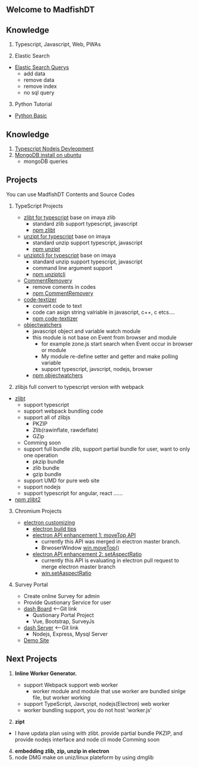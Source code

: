 ## Welcome to MadfishDT

## Knowledge
1. Typescript, Javascript, Web, PWAs

2. Elastic Search 
 - [Elastic Search Querys](/blogs/ES.md)
    - add data
    - remove data
    - remove index
    - no sql query
3. Python Tutorial
 - [Python Basic](/blogs/python_basic.md)

## Knowledge
1. [Typescript Nodejs Devleopment](/blog/tsnode.md)
2. [MongoDB install on ubuntu](/blog/MongoDB)
    - mongoDB queries
    
## Projects
You can use MadfishDT Contents and Source Codes

 1. TypeScript Projects
     
    - [zlibt for typescript](https://github.com/MadfishDT/zlibt) base on imaya zlib 
        - standard zlib support typescript, javascript
        - [npm zlibt](https://www.npmjs.com/package/zlibt)
    - [unzipt for typescript](https://github.com/MadfishDT/unzipt) base on imaya
        - standard unzip support typescript, javascript
        - [npm unzipt](https://www.npmjs.com/package/unzipt)
    - [unziptcli for typescript](https://github.com/MadfishDT/unziptcli) base on imaya
        - standard unzip support typescript, javascript
        - command line argument support
        - [npm unziptcli](https://www.npmjs.com/package/unziptcli)
    - [CommentRemovery](https://github.com/MadfishDT/CommentRemovery)
        - remove coments in codes
        - [npm CommentRemovery](https://www.npmjs.com/package/commentremovery)
    - [code-textizer](https://github.com/MadfishDT/codeTextizer)
        - convert code to text
        - code can asign string valriable in javascript, c++, c etcs....
        - [npm code-textizer](https://www.npmjs.com/package/code-textizer)
    - [objectwatchers](https://github.com/MadfishDT/objectwatcher)
        - javascript object and variable watch module
        - this module is not base on Event from browser and module
            - for example zone.js start search when Event occur in browser or module
            - My module re-define setter and getter and make polling variable
            - support typescript, javscript, nodejs, browser
        - [npm objectwatchers](https://www.npmjs.com/package/objectwatchers)

2. zlibjs full convert to typescript version with webpack
- [zlibt](https://github.com/MadfishDT/zlibt)
    - support typescript
    - support webpack bundling code
    - support all of zlibjs
        - PKZIP
        - Zlib(rawinflate, rawdeflate)
        - GZip
    - Comming soon 
    - support full bundle zlib, support partial bundle for user, want to only one operation
        - pkzip bundle
        - zlib bundle
        - gzip bundle
    - support UMD for pure web site
    - support nodejs
    - support typescript for angular, react ......
- [npm zlibt2](https://www.npmjs.com/package/zlibt2)

3. Chromium Projects
    - [electron customizing](https://github.com/MadfishDT/electron)
        - [electron build tips](/blogs/electron_tips.md)
        - [electron API enhancement 1: moveTop API](/blogs/electron_moveTop.md)
            - currently this API was merged in electron master branch.
            - BrwoserWindow [win.moveTop()](https://electronjs.org/docs/api/browser-window#winmovetop)
        - [electron API enhancement 2: setAspectRatio](/blogs/electron_setAspectRatio.md)
            - currently this API is evaluating in electron pull request to merge electron master branch
            - [win.setAaspectRatio](https://github.com/electron/electron/pull/18306)

4. Survey Portal
    - Create online Survey for admin
    - Provide Qustionary Service for user 
    - [dash Board](https://github.com/MadfishDT/dash-client2) <--Git link
        - Qustionary Portal Project
        - Vue, Bootstrap, SurveyJs
    - [dash Server](https://github.com/MadfishDT/dash-server) <--Git link
        - Nodejs, Express, Mysql Server
    - [Demo Site](http://35.193.127.219:8080)
    
## Next Projects

1. **Inline Worker Generator.**
    - support Webpack support web worker
        - worker module and module that use worker are bundled sinlge file, but worker working
    - support TypeScript, Javscript, nodejs(Electron) web worker
    - worker bundling support, you do not host 'worker.js'

2. **zipt**
- I have updata plan using with zlibt. provide partial bundle PKZIP, and provide nodejs interface and node cli mode Comming soon 
4. **embedding zlib, zip, unzip in electron**
5. node DMG make on uniz/linux  plateform by using dmglib

